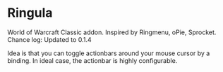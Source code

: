 # Ringula
World of Warcraft Classic addon. Inspired by Ringmenu, oPie, Sprocket. 
Chance log:
Updated to 0.1.4

Idea is that you can toggle actionbars around your mouse cursor by a binding. 
In ideal case, the actionbar is highly configurable. 
